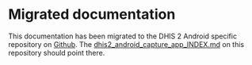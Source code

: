 # Migrated documentation

This documentation has been migrated to the DHIS 2 Android specific repository on [Github]([https://github.com/dhis2/dhis2-android-capture-app/tree/master/docs). The [dhis2_android_capture_app_INDEX.md](dhis2_android_capture_app_INDEX.md) on this repository should point there.

